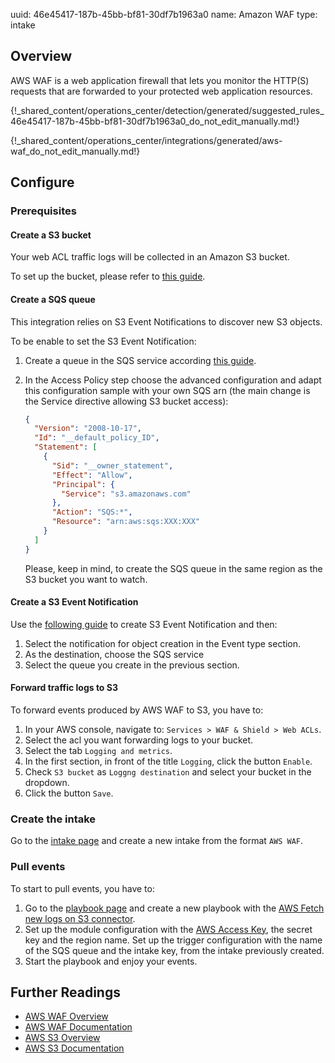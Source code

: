 uuid: 46e45417-187b-45bb-bf81-30df7b1963a0
name: Amazon WAF
type: intake

## Overview
AWS WAF is a web application firewall that lets you monitor the HTTP(S) requests that are forwarded to your protected web application resources.

{!_shared_content/operations_center/detection/generated/suggested_rules_46e45417-187b-45bb-bf81-30df7b1963a0_do_not_edit_manually.md!}

{!_shared_content/operations_center/integrations/generated/aws-waf_do_not_edit_manually.md!}

## Configure

### Prerequisites

#### Create a S3 bucket

Your web ACL traffic logs will be collected in an Amazon S3 bucket.

To set up the bucket, please refer to [this guide](https://docs.aws.amazon.com/AmazonS3/latest/gsg/CreatingABucket.html).

#### Create a SQS queue

This integration relies on S3 Event Notifications to discover new S3 objects.

To be enable to set the S3 Event Notification:

1. Create a queue  in the SQS service according [this guide](https://docs.aws.amazon.com/AWSSimpleQueueService/latest/SQSDeveloperGuide/sqs-configure-create-queue.html).
2. In the Access Policy step choose the advanced configuration and adapt this configuration sample with your own SQS arn (the main change is the Service directive allowing S3 bucket access):
    ```json
    {
      "Version": "2008-10-17",
      "Id": "__default_policy_ID",
      "Statement": [
        {
          "Sid": "__owner_statement",
          "Effect": "Allow",
          "Principal": {
            "Service": "s3.amazonaws.com"
          },
          "Action": "SQS:*",
          "Resource": "arn:aws:sqs:XXX:XXX"
        }
      ]
    }
    ```

    Please, keep in mind, to create the SQS queue in the same region as the S3 bucket you want to watch.

#### Create a S3 Event Notification

Use the [following guide](https://docs.aws.amazon.com/AmazonS3/latest/userguide/enable-event-notifications.html) to create S3 Event Notification and then:

1. Select the notification for object creation in the Event type section.
2. As the destination, choose the SQS service
3. Select the queue you create in the previous section.

#### Forward traffic logs to S3

To forward events produced by AWS WAF to S3, you have to: 

1. In your AWS console, navigate to: `Services > WAF & Shield > Web ACLs`.
2. Select the acl you want forwarding logs to your bucket.
3. Select the tab `Logging and metrics`.
4. In the first section, in front of the title `Logging`, click the button `Enable`.
5. Check `S3 bucket` as `Loggng destination` and select your bucket in the dropdown.
6. Click the button `Save`.

### Create the intake

Go to the [intake page](https://app.sekoia.io/operations/intakes) and create a new intake from the format `AWS WAF`.

### Pull events

To start to pull events, you have to: 

1. Go to the [playbook page](https://app.sekoia.io/operations/playbooks) and create a new playbook with the [AWS Fetch new logs on S3 connector](../../../../automate/library/aws.md#fetch-new-logs-on-s3).
2. Set up the module configuration with the [AWS Access Key](https://docs.aws.amazon.com/IAM/latest/UserGuide/id_credentials_access-keys.html), the secret key and the region name. Set up the trigger configuration with the name of the SQS queue and the intake key, from the intake previously created.
3. Start the playbook and enjoy your events.


## Further Readings
- [AWS WAF Overview](https://aws.amazon.com/waf/)
- [AWS WAF Documentation](https://docs.aws.amazon.com/waf/)
- [AWS S3 Overview](https://aws.amazon.com/s3/)
- [AWS S3 Documentation](https://docs.aws.amazon.com/AmazonS3/latest/userguide/Welcome.html)
